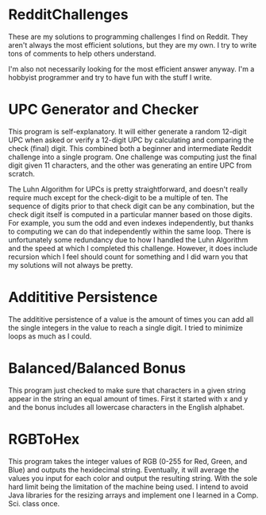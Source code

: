 # RedditChallenges
These are my solutions to programming challenges I find on Reddit. They aren't always the most efficient solutions,
but they are my own. I try to write tons of comments to help others understand. 

I'm also not necessarily looking for the most efficient answer anyway. I'm a hobbyist programmer and try to have fun
with the stuff I write. 

# UPC Generator and Checker
This program is self-explanatory. It will either generate a random 12-digit UPC when asked or verify a 12-digit UPC by calculating and comparing the check (final) digit. This combined both a beginner and intermediate Reddit challenge into a single program. One challenge was computing just the final digit given 11 characters, and the other was generating an entire UPC from scratch. 

The Luhn Algorithm for UPCs is pretty straightforward, and doesn't really require much except for the check-digit to be a multiple of ten. The sequence of digits prior to that check digit can be any combination, but the check digit itself is computed in a particular manner based on those digits. For example, you sum the odd and even indexes independently, but thanks to computing we can do that independently within the same loop. There is unfortunately some redundancy due to how I handled the Luhn Algorithm and the speed at which I completed this challenge. However, it does include recursion which I feel should count for something and I did warn you that my solutions will not always be pretty.

# Addititive Persistence
The addititive persistence of a value is the amount of times you can add all the single integers in the value to reach a single digit. I tried to minimize loops as much as I could.

# Balanced/Balanced Bonus
This program just checked to make sure that characters in a given string appear in the string an equal amount of times. First it started with x and y and the bonus includes all lowercase characters in the English alphabet.

# RGBToHex
This program takes the integer values of RGB (0-255 for Red, Green, and Blue) and outputs the hexidecimal string. Eventually, it will average the values you input for each color and output the resulting string. With the sole hard limit being the limitation of the machine being used. I intend to avoid Java libraries for the resizing arrays and implement one I learned in a Comp. Sci. class once.
